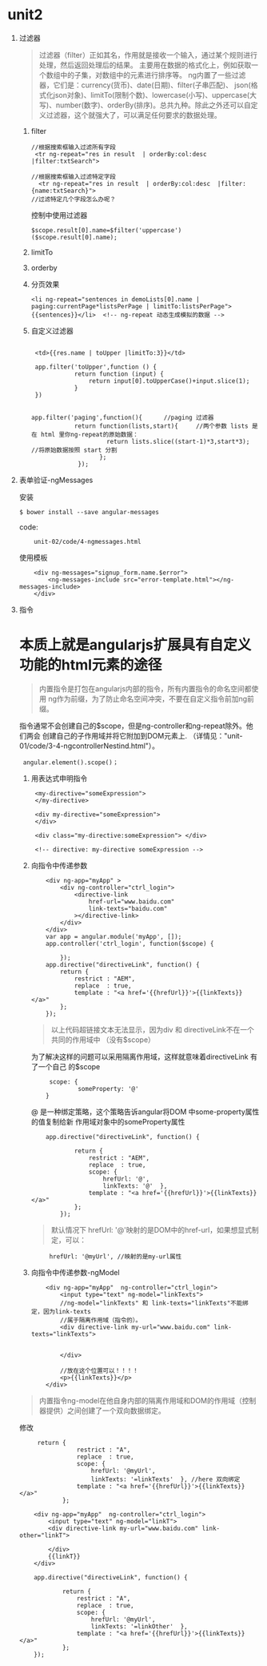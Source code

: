 unit2
==
1. 过滤器
    >过滤器（filter）正如其名，作用就是接收一个输入，通过某个规则进行处理，然后返回处理后的结果。
    主要用在数据的格式化上，例如获取一个数组中的子集，对数组中的元素进行排序等。
    ng内置了一些过滤器，它们是：currency(货币)、date(日期)、filter(子串匹配)、
    json(格式化json对象)、limitTo(限制个数)、lowercase(小写)、uppercase(大写)、number(数字)、orderBy(排序)。总共九种。除此之外还可以自定义过滤器，这个就强大了，可以满足任何要求的数据处理。

    1. filter

        ~~~
        //根据搜索框输入过滤所有字段
         <tr ng-repeat="res in result  | orderBy:col:desc  |filter:txtSearch">

        //根据搜索框输入过滤特定字段
          <tr ng-repeat="res in result  | orderBy:col:desc  |filter:{name:txtSearch}">
        //过滤特定几个字段怎么办呢？

        ~~~

        控制中使用过滤器

        ```
        $scope.result[0].name=$filter('uppercase')($scope.result[0].name);
        ```
    2. limitTo


    3. orderby


    3. 分页效果

        ```
        <li ng-repeat="sentences in demoLists[0].name | paging:currentPage*listsPerPage | limitTo:listsPerPage">{{sentences}}</li>  <!-- ng-repeat 动态生成模拟的数据 -->
        ```

    4. 自定义过滤器


        ```

         <td>{{res.name | toUpper |limitTo:3}}</td>

         app.filter('toUpper',function () {
                    return function (input) {
                        return input[0].toUpperCase()+input.slice(1);
                    }
         })


        ```

        ```
        app.filter('paging',function(){      //paging 过滤器
                    return function(lists,start){     //两个参数 lists 是在 html 里你ng-repeat的原始数据：
                             return lists.slice((start-1)*3,start*3);     //将原始数据按照 start 分割
                           };
                     });
        ```

2. 表单验证-ngMessages

    安装

    ```
    $ bower install --save angular-messages
    ```
    code:
    ```
        unit-02/code/4-ngmessages.html

    ```
    使用模板

    ```
        <div ng-messages="signup_form.name.$error">
            <ng-messages-include src="error-template.html"></ng-messages-include>
        </div>

    ```
3. 指令

    本质上就是angularjs扩展具有自定义功能的html元素的途径
    ==

    >内置指令是打包在angularjs内部的指令，所有内置指令的命名空间都使用
    ng作为前缀，为了防止命名空间冲突，不要在自定义指令前加ng前缀。

    指令通常不会创建自己的$scope，但是ng-controller和ng-repeat除外。他们两会
    创建自己的子作用域并将它附加到DOM元素上.
   （详情见："unit-01/code/3-4-ngcontrollerNestind.html"）。

    ~~~
     angular.element().scope()；
    ~~~

    1. 用表达式申明指令

        ```
         <my-directive="someExpression">
         </my-directive>

         <div my-directive="someExpression">
         </div>

         <div class="my-directive:someExpression"> </div>

         <!-- directive: my-directive someExpression -->

        ```
    2. 向指令中传递参数

        ```
            <div ng-app="myApp" >
                <div ng-controller="ctrl_login">
                    <directive-link
                        href-url="www.baidu.com"
                        link-texts="baidu.com"
                    ></directive-link>
                </div>
            </div>
            var app = angular.module('myApp', []);
            app.controller('ctrl_login', function($scope) {

                });
            app.directive("directiveLink", function() {
                return {
                    restrict : "AEM",
                    replace  : true,
                    template : "<a href='{{hrefUrl}}'>{{linkTexts}}</a>"
                };
            });
        ```
        >以上代码超链接文本无法显示，因为div 和 directiveLink不在一个共同的作用域中
        （没有$scope）

        为了解决这样的问题可以采用隔离作用域，这样就意味着directiveLink 有了一个自己
        的$scope

        ```
             scope: {
                     someProperty: '@'
            }
        ```
        @ 是一种绑定策略，这个策略告诉angular将DOM 中some-property属性的值复制给新
        作用域对象中的someProperty属性

        ```
            app.directive("directiveLink", function() {

                    return {
                        restrict : "AEM",
                        replace  : true,
                        scope: {
                            hrefUrl: '@',
                            linkTexts: '@'  },
                        template : "<a href='{{hrefUrl}}'>{{linkTexts}}</a>"
                    };
                });
        ```
        >默认情况下 hrefUrl: '@'映射的是DOM中的href-url，如果想显式制定，可以：

        ```
             hrefUrl: '@myUrl', //映射的是my-url属性
        ```

    3. 向指令中传递参数-ngModel

        ```
            <div ng-app="myApp"  ng-controller="ctrl_login">
                <input type="text" ng-model="linkTexts">
                //ng-model="linkTexts" 和 link-texts="linkTexts"不能绑定，因为link-texts
                //属于隔离作用域（指令的）。
                <div directive-link my-url="www.baidu.com" link-texts="linkTexts">


                </div>

                //放在这个位置可以！！！！
                <p>{{linkTexts}}</p>
            </div>
        ```
    >内置指令ng-model在他自身内部的隔离作用域和DOM的作用域（控制器提供）之间创建了一个双向数据绑定。

    修改

    ```
         return {
                    restrict : "A",
                    replace  : true,
                    scope: {
                        hrefUrl: '@myUrl',
                        linkTexts: '=linkTexts'  }, //here 双向绑定
                    template : "<a href='{{hrefUrl}}'>{{linkTexts}}</a>"
                };
    ```

    ```
        <div ng-app="myApp"  ng-controller="ctrl_login">
            <input type="text" ng-model="linkT">
            <div directive-link my-url="www.baidu.com" link-other="linkT">

            </div>
            {{linkT}}
        </div>

        app.directive("directiveLink", function() {

                return {
                    restrict : "A",
                    replace  : true,
                    scope: {
                        hrefUrl: '@myUrl',
                        linkTexts: '=linkOther'  },
                    template : "<a href='{{hrefUrl}}'>{{linkTexts}}</a>"
                };
        });
    ```